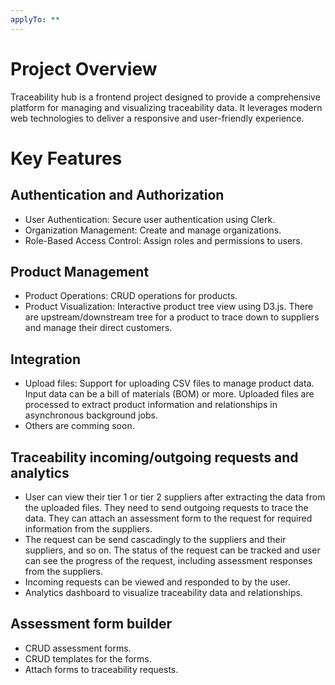 ```yaml
---
applyTo: **
---
```


# Project Overview
Traceability hub is a frontend project designed to provide a comprehensive platform for managing and visualizing traceability data. It leverages modern web technologies to deliver a responsive and user-friendly experience. 

# Key Features

## Authentication and Authorization
- User Authentication: Secure user authentication using Clerk.
- Organization Management: Create and manage organizations.
- Role-Based Access Control: Assign roles and permissions to users.

## Product Management
- Product Operations: CRUD operations for products.
- Product Visualization: Interactive product tree view using D3.js. There are upstream/downstream tree for a product to trace down to suppliers and manage their direct customers.

## Integration
- Upload files: Support for uploading CSV files to manage product data. Input data can be a bill of materials (BOM) or more. Uploaded files are processed to extract product information and relationships in asynchronous background jobs.
- Others are comming soon.

## Traceability incoming/outgoing requests and analytics
- User can view their tier 1 or tier 2 suppliers after extracting the data from the uploaded files. They need to send outgoing requests to trace the data. They can attach an assessment form to the request for required information from the suppliers.
- The request can be send cascadingly to the suppliers and their suppliers, and so on. The status of the request can be tracked and user can see the progress of the request, including assessment responses from the suppliers.
- Incoming requests can be viewed and responded to by the user.
- Analytics dashboard to visualize traceability data and relationships.

## Assessment form builder
- CRUD assessment forms.
- CRUD templates for the forms.
- Attach forms to traceability requests.